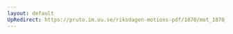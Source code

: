 ```yaml
---
layout: default
UpRedirect: https://pruto.im.uu.se/riksdagen-motions-pdf/1870/mot_1870__ak__107/mot_1870__ak__107-001.pdf
---
```

